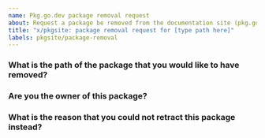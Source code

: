 ```yaml
---
name: Pkg.go.dev package removal request
about: Request a package be removed from the documentation site (pkg.go.dev)
title: "x/pkgsite: package removal request for [type path here]"
labels: pkgsite/package-removal
---
```


<!--
Please answer these questions before submitting your issue. Thanks!
-->

### What is the path of the package that you would like to have removed?

<!---
We can remove packages with a shared path prefix.
For example, a request for "github.com/author" would remove all pkg.go.dev pages with that package path prefix.
--->



### Are you the owner of this package?

<!---
Only the package owners can request to have their packages removed from pkg.go.dev.
--->



### What is the reason that you could not retract this package instead?

<!---
If you would like to have your module removed from pkg.go.dev, we recommend that you retract them, so that they can be removed from the go command and proxy.golang.org as well.

Retracting a module version involves adding a retract directive to your go.mod file and publishing a new version. For example: https://github.com/jba/retract-demo/blob/main/go.mod#L5-L8

See https://pkg.go.dev/about#removing-a-package for additional tips on retractions.
--->


